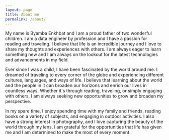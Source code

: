 ```yaml
---
layout: page
title: About me
permalink: /about/
---
```


My name is Byamba Enkhbat and I am a proud father of two wonderful children. I am a data engineer by profession and I have a passion for reading and traveling. I believe that life is an incredible journey and I love to share my thoughts and experiences with others. I am always eager to learn something new and I am always on the lookout for the latest technologies and advancements in my field.

Ever since I was a child, I have been fascinated by the world around me. I dreamed of traveling to every corner of the globe and experiencing different cultures, languages, and ways of life. I believe that learning about the world and the people in it can broaden our horizons and enrich our lives in countless ways. Whether it's through reading, traveling, or simply engaging with others, I am always seeking new opportunities to grow and broaden my perspective.

In my spare time, I enjoy spending time with my family and friends, reading books on a variety of subjects, and engaging in outdoor activities. I also have a strong interest in photography, and I love capturing the beauty of the world through my lens. I am grateful for the opportunities that life has given me and I am determined to make the most of every moment.
